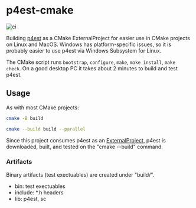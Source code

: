 # p4est-cmake

![ci](https://github.com/scivision/p4est-cmake/workflows/ci/badge.svg)

Building [p4est](https://github.com/cburstedde/p4est) as a CMake ExternalProject for easier use in CMake projects on Linux and MacOS.
Windows has platform-specific issues, so it is probably easier to use p4est via Windows Subsystem for Linux.

The CMake script runs `bootstrap`, `configure`, `make`, `make install`, `make check`.
On a good desktop PC it takes about 2 minutes to build and test p4est.

## Usage

As with most CMake projects:

```sh
cmake -B build

cmake --build build --parallel
```

Since this project consumes p4est as an [ExternalProject](https://cmake.org/cmake/help/latest/module/ExternalProject.html), p4est is downloaded, built, and tested on the "cmake --build" command.

### Artifacts

Binary artifacts (test exectuables) are created under "build/".

* bin: test exectuables
* include: *.h headers
* lib: p4est, sc
